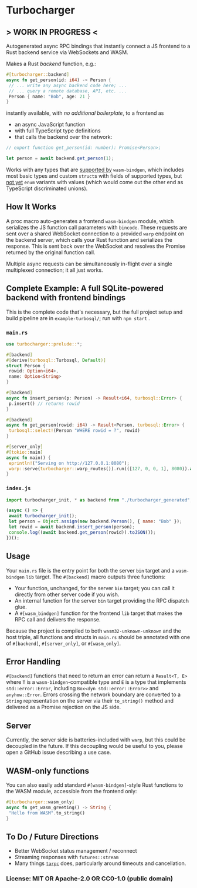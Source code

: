 # Turbocharger

## > WORK IN PROGRESS <

Autogenerated async RPC bindings that instantly connect a JS frontend to a Rust backend service via WebSockets and WASM.

Makes a Rust _backend_ function, e.g.:

```rust
#[turbocharger::backend]
async fn get_person(id: i64) -> Person {
 // ... write any async backend code here; ...
 // ... query a remote database, API, etc. ...
 Person { name: "Bob", age: 21 }
}
```

instantly available, with _no additional boilerplate_, to a frontend as

- an async JavaScript function
- with full TypeScript type definitions
- that calls the backend over the network:

```js
// export function get_person(id: number): Promise<Person>;

let person = await backend.get_person(1);
```

Works with any types that are [supported by](https://rustwasm.github.io/docs/wasm-bindgen/reference/types.html) `wasm-bindgen`, which includes most basic types and custom `struct`s with fields of supported types, but [not yet](https://github.com/rustwasm/wasm-bindgen/pull/2631) `enum` variants with values (which would come out the other end as TypeScript discriminated unions).

## How It Works

A proc macro auto-generates a frontend `wasm-bindgen` module, which serializes the JS function call parameters with `bincode`. These requests are sent over a shared WebSocket connection to a provided `warp` endpoint on the backend server, which calls your Rust function and serializes the response. This is sent back over the WebSocket and resolves the Promise returned by the original function call.

Multiple async requests can be simultaneously in-flight over a single multiplexed connection; it all just works.

## Complete Example: A full SQLite-powered backend with frontend bindings

This is the complete code that's necessary, but the full project setup and build pipeline are in `example-turbosql/`; run with `npm start` .

### `main.rs`

```rust
use turbocharger::prelude::*;

#[backend]
#[derive(turbosql::Turbosql, Default)]
struct Person {
 rowid: Option<i64>,
 name: Option<String>
}

#[backend]
async fn insert_person(p: Person) -> Result<i64, turbosql::Error> {
 p.insert() // returns rowid
}

#[backend]
async fn get_person(rowid: i64) -> Result<Person, turbosql::Error> {
 turbosql::select!(Person "WHERE rowid = ?", rowid)
}

#[server_only]
#[tokio::main]
async fn main() {
 eprintln!("Serving on http://127.0.0.1:8080");
 warp::serve(turbocharger::warp_routes()).run(([127, 0, 0, 1], 8080)).await;
}
```

### `index.js`

```js
import turbocharger_init, * as backend from "./turbocharger_generated";

(async () => {
 await turbocharger_init();
 let person = Object.assign(new backend.Person(), { name: "Bob" });
 let rowid = await backend.insert_person(person);
 console.log((await backend.get_person(rowid)).toJSON());
})();
```

## Usage

Your `main.rs` file is the entry point for both the server `bin` target and a `wasm-bindgen` `lib` target. The `#[backend]` macro outputs three functions:

- Your function, unchanged, for the server `bin` target; you can call it directly from other server code if you wish.
- An internal function for the server `bin` target providing the RPC dispatch glue.
- A `#[wasm_bindgen]` function for the frontend `lib` target that makes the RPC call and delivers the response.

Because the project is compiled to both `wasm32-unknown-unknown` and the host triple, all functions and structs in `main.rs` should be annotated with one of `#[backend]`, `#[server_only]`, or `#[wasm_only]`.

## Error Handling

`#[backend]` functions that need to return an error can return a `Result<T, E>` where `T` is a `wasm-bindgen`-compatible type and `E` is a type that implements `std::error::Error`, including `Box<dyn std::error::Error>>` and `anyhow::Error`. Errors crossing the network boundary are converted to a `String` representation on the server via their `to_string()` method and delivered as a Promise rejection on the JS side.

## Server

Currently, the server side is batteries-included with `warp`, but this could be decoupled in the future. If this decoupling would be useful to you, please open a GitHub issue describing a use case.

## WASM-only functions

You can also easily add standard `#[wasm-bindgen]`-style Rust functions to the WASM module, accessible from the frontend only:

```rust
#[turbocharger::wasm_only]
async fn get_wasm_greeting() -> String {
 "Hello from WASM".to_string()
}
```

## To Do / Future Directions

- Better WebSocket status management / reconnect
- Streaming responses with `futures::stream`
- Many things [`tarpc`](https://github.com/google/tarpc) does, particularly around timeouts and cancellation.

### License: MIT OR Apache-2.0 OR CC0-1.0 (public domain)
